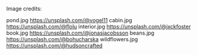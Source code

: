 Image credits:

pond.jpg https://unsplash.com/@vogel11
cabin.jpg https://unsplash.com/@flolu
interior.jpg https://unsplash.com/@jxckfoster
book.jpg https://unsplash.com/@jonasjacobsson
beans.jpg https://unsplash.com/@bohucharska
wildflowers.jpg https://unsplash.com/@hudsoncrafted
